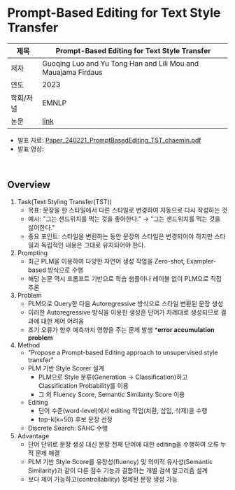 # Prompt-Based Editing for Text Style Transfer

| 제목 |Prompt-Based Editing for Text Style Transfer |
|--|--|
| 저자 | Guoqing Luo and Yu Tong Han and Lili Mou and Mauajama Firdaus |
| 연도 |2023 |
| 학회/저널 | EMNLP|
| 논문 |[link](https://arxiv.org/pdf/2301.11997.pdf) |

- 발표 자료: [Paper_240221_PromptBasedEditing_TST_chaemin.pdf](https://github.com/chaemino/Papers/files/14427388/Paper_240221_PromptBasedEditing_TST_chaemin.pdf)
- 발표 영상: 

<br>

## Overview

1. Task(Text Styling Transfer(TST))
   - 목표: 문장을 한 스타일에서 다른 스타일로 변경하여 자동으로 다시 작성하는 것
   - 예시: "그는 샌드위치를 먹는 것을 좋아한다." → "그는 샌드위치를 먹는 것을 싫어한다."
   - 중요 포인트: 스타일을 변환하는 동안 문장의 스타일은 변경되어야 하지만 스타일과 독립적인 내용은 그대로 유지되어야 한다.
2. Prompting
   - 최근 PLM을 이용하여 다양한 자연어 생성 작업을 Zero-shot, Exampler-based 방식으로 수행
   - 해당 논문 역시 프롬프트 기반으로 학습 샘플이나 레이블 없이 PLM으로 직접 추론
3. Problem 
   - PLM으로 Query한 다음 Autoregressive 방식으로 스타일 변환된 문장 생성
   - 이러한 Autoregressive 방식을 이용한 생성흔 단어가 차례대로 생성되므로 결과에 대한 제어 어려움
   - 초기 오류가 향후 예측까지 영향을 주는 문제 발생 ***error accumulation problem**
4. Method
   - "Propose a Prompt-based Editing approach to unsupervised style transfer"
   - PLM 기반 Style Scorer 설계
     - PLM으로 Style 분류(Generation → Classification)하고 Classification Probability를 이용
     - 그 외 Fluency Score, Semantic Similarity Score 이용
   - Editing
     - 단어 수준(word-level)에서 editing 작업(치환, 삽입, 삭제)을 수행
     - top-k(k=50) 후보 문장 선정
   - Discrete Search: SAHC 수행
5. Advantage
   - 단어 단위로 문장 생성 대신 문장 전체 단어에 대한 editing을 수행하여 오류 누적 문제 해결
   - PLM 기반 Style Score를 유창성(fluency) 및 의미적 유사성(Semantic Similarity)과 같이 다른 점수 기능과 결합하는 개별 검색 알고리즘 설계
   - 보다 제어 가능하고(controllability) 정제된 문장 생성 가능


 
